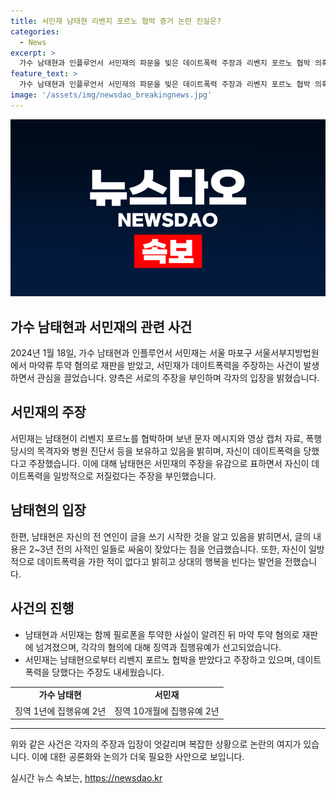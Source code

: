 ```yaml
---
title: 서민재 남태현 리벤지 포르노 협박 증거 논란 진실은?
categories:
  - News
excerpt: >
  가수 남태현과 인플루언서 서민재의 파문을 빚은 데이트폭력 주장과 리벤지 포르노 협박 의혹에 대한 각자의 입장을 공방하는 가운데, 둘 간의 복잡한 관계와 논란이 이어지고 있습니다. 서민재는 SNS를 통해 증거를 바탕으로 남태현의 폭력을 주장하며 논란을 확산시키고 있습니다. 반면, 남태현은 모든 주장을 부인하며 서민재의 공격에 대응하고 있습니다. 두 사람은 전 연인 관계에서 마약 투약 혐의와 법정 공방을 거치며 파문을 빚게 되었습니다.
feature_text: >
  가수 남태현과 인플루언서 서민재의 파문을 빚은 데이트폭력 주장과 리벤지 포르노 협박 의혹에 대한 각자의 입장을 공방하는 가운데, 둘 간의 복잡한 관계와 논란이 이어지고 있습니다. 서민재는 SNS를 통해 증거를 바탕으로 남태현의 폭력을 주장하며 논란을 확산시키고 있습니다. 반면, 남태현은 모든 주장을 부인하며 서민재의 공격에 대응하고 있습니다. 두 사람은 전 연인 관계에서 마약 투약 혐의와 법정 공방을 거치며 파문을 빚게 되었습니다.
image: '/assets/img/newsdao_breakingnews.jpg'
---
```


<p><img src="/assets/img/newsdao_breakingnews.jpg" alt="firstkoreanews 속보" /></p>

<h2 data-ke-size="size26">가수 남태현과 서민재의 관련 사건</h2>

<p data-ke-size="size16">2024년 1월 18일, 가수 남태현과 인플루언서 서민재는 서울 마포구 서울서부지방법원에서 마약류 투약 혐의로 재판을 받았고, 서민재가 데이트폭력을 주장하는 사건이 발생하면서 관심을 끌었습니다. 양측은 서로의 주장을 부인하며 각자의 입장을 밝혔습니다.</p>

<h2 data-ke-size="size26">서민재의 주장</h2>

<p data-ke-size="size16">서민재는 남태현이 리벤지 포르노를 협박하며 보낸 문자 메시지와 영상 캡처 자료, 폭행 당시의 목격자와 병원 진단서 등을 보유하고 있음을 밝히며, 자신이 데이트폭력을 당했다고 주장했습니다. 이에 대해 남태현은 서민재의 주장을 유감으로 표하면서 자신이 데이트폭력을 일방적으로 저질렀다는 주장을 부인했습니다.</p>

<h2 data-ke-size="size26">남태현의 입장</h2>

<p data-ke-size="size16">한편, 남태현은 자신의 전 연인이 글을 쓰기 시작한 것을 알고 있음을 밝히면서, 글의 내용은 2~3년 전의 사적인 일들로 싸움이 잦았다는 점을 언급했습니다. 또한, 자신이 일방적으로 데이트폭력을 가한 적이 없다고 밝히고 상대의 행복을 빈다는 발언을 전했습니다.</p>

<h2 data-ke-size="size26">사건의 진행</h2>

<ul>
    <li>남태현과 서민재는 함께 필로폰을 투약한 사실이 알려진 뒤 마약 투약 혐의로 재판에 넘겨졌으며, 각각의 혐의에 대해 징역과 집행유예가 선고되었습니다.</li>
    <li>서민재는 남태현으로부터 리벤지 포르노 협박을 받았다고 주장하고 있으며, 데이트폭력을 당했다는 주장도 내세웠습니다.</li>
</ul>

<table>
    <tr>
        <td style="text-align: center; height: 17px;"><b>가수 남태현</b></td>
        <td style="text-align: center; height: 17px;"><b>서민재</b></td>
    </tr>
    <tr>
        <td style="text-align: center; height: 17px;">징역 1년에 집행유예 2년</td>
        <td style="text-align: center; height: 17px;">징역 10개월에 집행유예 2년</td>
    </tr>
</table>

<hr>

<p data-ke-size="size16">위와 같은 사건은 각자의 주장과 입장이 엇갈리며 복잡한 상황으로 논란의 여지가 있습니다. 이에 대한 공론화와 논의가 더욱 필요한 사안으로 보입니다.</p>
실시간 뉴스 속보는, <a href="https://newsdao.kr" rel="dofollow">https://newsdao.kr</a>


